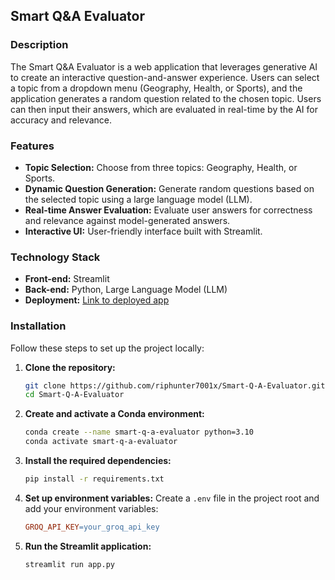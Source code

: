 ## Smart Q&A Evaluator

### Description
The Smart Q&A Evaluator is a web application that leverages generative AI to create an interactive question-and-answer experience. Users can select a topic from a dropdown menu (Geography, Health, or Sports), and the application generates a random question related to the chosen topic. Users can then input their answers, which are evaluated in real-time by the AI for accuracy and relevance.

### Features
- **Topic Selection:** Choose from three topics: Geography, Health, or Sports.
- **Dynamic Question Generation:** Generate random questions based on the selected topic using a large language model (LLM).
- **Real-time Answer Evaluation:** Evaluate user answers for correctness and relevance against model-generated answers.
- **Interactive UI:** User-friendly interface built with Streamlit.

### Technology Stack
- **Front-end:** Streamlit
- **Back-end:** Python, Large Language Model (LLM)
- **Deployment:** [Link to deployed app](https://smart-queation-answer-evaluator.streamlit.app/)



### Installation

Follow these steps to set up the project locally:

1. **Clone the repository:**
   ```sh
   git clone https://github.com/riphunter7001x/Smart-Q-A-Evaluator.git
   cd Smart-Q-A-Evaluator
   ```

2. **Create and activate a Conda environment:**
   ```sh
   conda create --name smart-q-a-evaluator python=3.10
   conda activate smart-q-a-evaluator
   ```

3. **Install the required dependencies:**
   ```sh
   pip install -r requirements.txt
   ```

4. **Set up environment variables:**
   Create a `.env` file in the project root and add your environment variables:
   ```makefile
   GROQ_API_KEY=your_groq_api_key
   ```

5. **Run the Streamlit application:**
   ```sh
   streamlit run app.py
   ```

